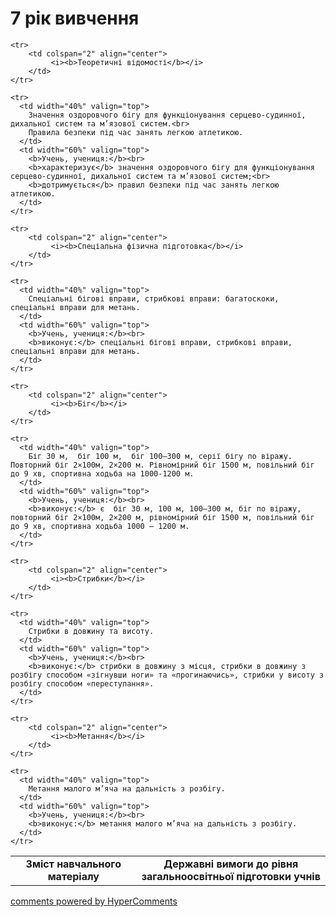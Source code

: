 <div id="hypercomments_widget" class="js-hypercomments-widget invisible"></div>

7 рік вивчення
=============================

<table>
  <body>
    <tr>
      <td width="40%" align="center">
        <b>Зміст навчального матеріалу</b>
      </td>
      <td width="60%" align="center" valign="top">
        <b>Державні вимоги до рівня загальноосвітньої підготовки учнів</b>
      </td>
    </tr>

    <tr>
    	<td colspan="2" align="center">
    		 <i><b>Теоретичні відомості</b></i>
    	</td>
    </tr>

    <tr>
      <td width="40%" valign="top">
        Значення оздоровчого бігу для функціонування серцево-судинної, дихальної систем та м’язової систем.<br>
        Правила безпеки під час занять легкою атлетикою.
      </td>
      <td width="60%" valign="top">
        <b>Учень, учениця:</b><br>
        <b>характеризує</b> значення оздоровчого бігу для функціонування серцево-судинної, дихальної систем та м’язової систем;<br>
        <b>дотримується</b> правил безпеки під час занять легкою атлетикою.
      </td>
    </tr>

    <tr>
    	<td colspan="2" align="center">
    		 <i><b>Спеціальна фізична підготовка</b></i>
    	</td>
    </tr>

    <tr>
      <td width="40%" valign="top">
       	Спеціальні бігові вправи, стрибкові вправи: багатоскоки, спеціальні вправи для метань.
      </td>
      <td width="60%" valign="top">
      	<b>Учень, учениця:</b><br>
        <b>виконує:</b> спеціальні бігові вправи, стрибкові вправи, спеціальні вправи для метань.
      </td>
    </tr>

    <tr>
    	<td colspan="2" align="center">
    		 <i><b>Біг</b></i>
    	</td>
    </tr>

    <tr>
      <td width="40%" valign="top">
       	Біг 30 м,  біг 100 м,  біг 100–300 м, серії бігу по віражу. Повторний біг 2×100м, 2×200 м. Рівномірний біг 1500 м, повільний біг до 9 хв, спортивна ходьба на 1000-1200 м.
      </td>
      <td width="60%" valign="top">
      	<b>Учень, учениця:</b><br>
        <b>виконує:</b> є  біг 30 м, 100 м, 100–300 м, біг по віражу, повторний біг 2×100м, 2×200 м, рівномірний біг 1500 м, повільний біг до 9 хв, спортивна ходьба 1000 – 1200 м.
      </td>
    </tr>

    <tr>
    	<td colspan="2" align="center">
    		 <i><b>Стрибки</b></i>
    	</td>
    </tr>

    <tr>
      <td width="40%" valign="top">
       	Стрибки в довжину та висоту.
      </td>
      <td width="60%" valign="top">
      	<b>Учень, учениця:</b><br>
        <b>виконує:</b> стрибки в довжину з місця, стрибки в довжину з розбігу способом «зігнувши ноги» та «прогинаючись», стрибки у висоту з розбігу способом «переступання».
      </td>
    </tr>

    <tr>
    	<td colspan="2" align="center">
    		 <i><b>Метання</b></i>
    	</td>
    </tr>

    <tr>
      <td width="40%" valign="top">
       	Метання малого м’яча на дальність з розбігу.
      </td>
      <td width="60%" valign="top">
      	<b>Учень, учениця:</b><br>
        <b>виконує:</b> метання малого м’яча на дальність з розбігу.
      </td>
    </tr>
  </body>
</table>

<div class="js-hypercomments-container">
    <a href="http://hypercomments.com" class="hc-link" title="comments widget">comments powered by HyperComments</a>
</div>
